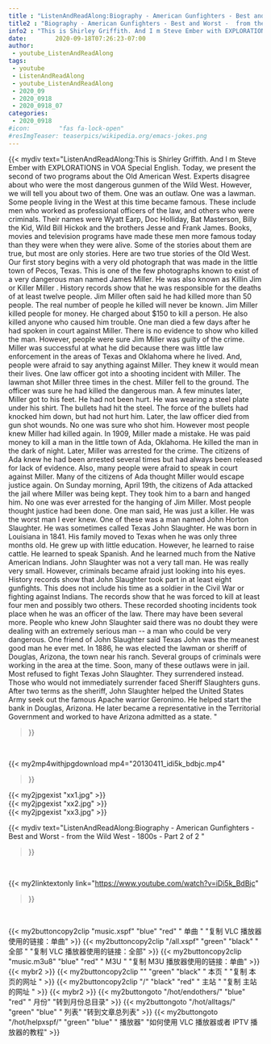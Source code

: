 ```yaml
---
title : "ListenAndReadAlong:Biography - American Gunfighters - Best and Worst -  from the Wild West - 1800s - Part 2 of 2 "
title2 : "Biography - American Gunfighters - Best and Worst -  from the Wild West - 1800s - Part 2 of 2 "
info2 : "This is Shirley Griffith. And I m Steve Ember with EXPLORATIONS in VOA Special English. Today, we present the second of two programs about the Old American West. Experts disagree about who were the most dangerous gunmen of the Wild West. However, we will tell you about two of them. One was an outlaw. One was a lawman. Some people living in the West at this time became famous. These include men who worked as professional officers of the law, and others who were criminals. Their names were Wyatt Earp, Doc Holliday, Bat Masterson, Billy the Kid, Wild Bill Hickok and the brothers Jesse and Frank James. Books, movies and television programs have made these men more famous today than they were when they were alive. Some of the stories about them are true, but most are only stories. Here are two true stories of the Old West. Our first story begins with a very old photograph that was made in the little town of Pecos, Texas. This is one of the few photographs known to exist of a very dangerous man named James Miller. He was also known as  Killin Jim  or  Killer Miller . History records show that he was responsible for the deaths of at least twelve people. Jim Miller often said he had killed more than 50 people. The real number of people he killed will never be known. Jim Miller killed people for money. He charged about $150 to kill a person. He also killed anyone who caused him trouble. One man died a few days after he had spoken in court against Miller. There is no evidence to show who killed the man. However, people were sure Jim Miller was guilty of the crime. Miller was successful at what he did because there was little law enforcement in the areas of Texas and Oklahoma where he lived. And, people were afraid to say anything against Miller. They knew it would mean their lives. One law officer got into a shooting incident with Miller. The lawman shot Miller three times in the chest. Miller fell to the ground. The officer was sure he had killed the dangerous man. A few minutes later, Miller got to his feet. He had not been hurt. He was wearing a steel plate under his shirt. The bullets had hit the steel. The force of the bullets had knocked him down, but had not hurt him. Later, the law officer died from gun shot wounds. No one was sure who shot him. However most people knew Miller had killed again. In 1909, Miller made a mistake. He was paid money to kill a man in the little town of Ada, Oklahoma. He killed the man in the dark of night. Later, Miller was arrested for the crime. The citizens of Ada knew he had been arrested several times but had always been released for lack of evidence. Also, many people were afraid to speak in court against Miller. Many of the citizens of Ada thought Miller would escape justice again. On Sunday morning, April 19th, the citizens of Ada attacked the jail where Miller was being kept. They took him to a barn and hanged him. No one was ever arrested for the hanging of Jim Miller. Most people thought justice had been done. One man said,  He was just a killer. He was the worst man I ever knew.  One of these was a man named John Horton Slaughter. He was sometimes called  Texas  John Slaughter. He was born in Louisiana in 1841. His family moved to Texas when he was only three months old. He grew up with little education. However, he learned to raise cattle. He learned to speak Spanish. And he learned much from the Native American Indians. John Slaughter was not a very tall man. He was really very small. However, criminals became afraid just looking into his eyes. History records show that John Slaughter took part in at least eight gunfights. This does not include his time as a soldier in the Civil War or fighting against Indians. The records show that he was forced to kill at least four men and possibly two others. These recorded shooting incidents took place when he was an officer of the law. There may have been several more. People who knew John Slaughter said there was no doubt they were dealing with an extremely serious man -- a man who could be very dangerous. One friend of John Slaughter said Texas John was the meanest good man he ever met. In 1886, he was elected the lawman or sheriff of Douglas, Arizona, the town near his ranch. Several groups of criminals were working in the area at the time. Soon, many of these outlaws were in jail. Most refused to fight Texas John Slaughter. They surrendered instead. Those who would not immediately surrender faced Sheriff Slaughters guns. After two terms as the sheriff, John Slaughter helped the United States Army seek out the famous Apache warrior Geronimo. He helped start the bank in Douglas, Arizona. He later became a representative in the Territorial Government and worked to have Arizona admitted as a state. "
date:        2020-09-18T07:26:23-07:00
author:
 - youtube_ListenAndReadAlong
tags:
 - youtube
 - ListenAndReadAlong
 - youtube_ListenAndReadAlong
 - 2020_09
 - 2020_0918
 - 2020_0918_07
categories:
 - 2020_0918
#icon:        "fas fa-lock-open"
#resImgTeaser: teaserpics/wikipedia.org/emacs-jokes.png
---
```


{{< mydiv text="ListenAndReadAlong:This is Shirley Griffith. And I m Steve Ember with EXPLORATIONS in VOA Special English. Today, we present the second of two programs about the Old American West. Experts disagree about who were the most dangerous gunmen of the Wild West. However, we will tell you about two of them. One was an outlaw. One was a lawman. Some people living in the West at this time became famous. These include men who worked as professional officers of the law, and others who were criminals. Their names were Wyatt Earp, Doc Holliday, Bat Masterson, Billy the Kid, Wild Bill Hickok and the brothers Jesse and Frank James. Books, movies and television programs have made these men more famous today than they were when they were alive. Some of the stories about them are true, but most are only stories. Here are two true stories of the Old West. Our first story begins with a very old photograph that was made in the little town of Pecos, Texas. This is one of the few photographs known to exist of a very dangerous man named James Miller. He was also known as  Killin Jim  or  Killer Miller . History records show that he was responsible for the deaths of at least twelve people. Jim Miller often said he had killed more than 50 people. The real number of people he killed will never be known. Jim Miller killed people for money. He charged about $150 to kill a person. He also killed anyone who caused him trouble. One man died a few days after he had spoken in court against Miller. There is no evidence to show who killed the man. However, people were sure Jim Miller was guilty of the crime. Miller was successful at what he did because there was little law enforcement in the areas of Texas and Oklahoma where he lived. And, people were afraid to say anything against Miller. They knew it would mean their lives. One law officer got into a shooting incident with Miller. The lawman shot Miller three times in the chest. Miller fell to the ground. The officer was sure he had killed the dangerous man. A few minutes later, Miller got to his feet. He had not been hurt. He was wearing a steel plate under his shirt. The bullets had hit the steel. The force of the bullets had knocked him down, but had not hurt him. Later, the law officer died from gun shot wounds. No one was sure who shot him. However most people knew Miller had killed again. In 1909, Miller made a mistake. He was paid money to kill a man in the little town of Ada, Oklahoma. He killed the man in the dark of night. Later, Miller was arrested for the crime. The citizens of Ada knew he had been arrested several times but had always been released for lack of evidence. Also, many people were afraid to speak in court against Miller. Many of the citizens of Ada thought Miller would escape justice again. On Sunday morning, April 19th, the citizens of Ada attacked the jail where Miller was being kept. They took him to a barn and hanged him. No one was ever arrested for the hanging of Jim Miller. Most people thought justice had been done. One man said,  He was just a killer. He was the worst man I ever knew.  One of these was a man named John Horton Slaughter. He was sometimes called  Texas  John Slaughter. He was born in Louisiana in 1841. His family moved to Texas when he was only three months old. He grew up with little education. However, he learned to raise cattle. He learned to speak Spanish. And he learned much from the Native American Indians. John Slaughter was not a very tall man. He was really very small. However, criminals became afraid just looking into his eyes. History records show that John Slaughter took part in at least eight gunfights. This does not include his time as a soldier in the Civil War or fighting against Indians. The records show that he was forced to kill at least four men and possibly two others. These recorded shooting incidents took place when he was an officer of the law. There may have been several more. People who knew John Slaughter said there was no doubt they were dealing with an extremely serious man -- a man who could be very dangerous. One friend of John Slaughter said Texas John was the meanest good man he ever met. In 1886, he was elected the lawman or sheriff of Douglas, Arizona, the town near his ranch. Several groups of criminals were working in the area at the time. Soon, many of these outlaws were in jail. Most refused to fight Texas John Slaughter. They surrendered instead. Those who would not immediately surrender faced Sheriff Slaughters guns. After two terms as the sheriff, John Slaughter helped the United States Army seek out the famous Apache warrior Geronimo. He helped start the bank in Douglas, Arizona. He later became a representative in the Territorial Government and worked to have Arizona admitted as a state. "
>}}
<br>


{{< my2mp4withjpgdownload mp4="20130411_idi5k_bdbjc.mp4"
>}}

{{< my2jpgexist "xx1.jpg" >}}<br>
{{< my2jpgexist "xx2.jpg" >}}<br>
{{< my2jpgexist "xx3.jpg" >}}<br>



{{< mydiv text="ListenAndReadAlong:Biography - American Gunfighters - Best and Worst -  from the Wild West - 1800s - Part 2 of 2 "
>}}
<br>

{{< my2linktextonly link="https://www.youtube.com/watch?v=iDi5k_BdBjc"
>}}


<br>

{{< my2buttoncopy2clip "music.xspf"        "blue"   "red"    " 单曲 "  "复制 VLC 播放器使用的链接：单曲" >}} {{< my2buttoncopy2clip "/all.xspf"         "green"  "black"  " 全部 "  "复制 VLC 播放器使用的链接：全部" >}} {{< my2buttoncopy2clip "music.m3u8"        "blue"   "red"    " M3U  "    "复制 M3U 播放器使用的链接：单曲" >}} {{< mybr2 >}} {{< my2buttoncopy2clip ""                  "green"  "black"  " 本页 "    "复制 本页的网址 " >}} {{< my2buttoncopy2clip "/"                 "black"  "red"    " 主站 "    "复制 主站的网址 " >}} {{< mybr2 >}} {{< my2buttongoto      "/hot/endothers/"   "blue"   "red"    " 月份"   "转到月份总目录" >}} {{< my2buttongoto      "/hot/alltags/"     "green"  "blue"   " 列表"   "转到文章总列表" >}} {{< my2buttongoto      "/hot/helpxspf/"    "green"  "blue"   " 播放器" "如何使用 VLC 播放器或者 IPTV 播放器的教程" >}} 
